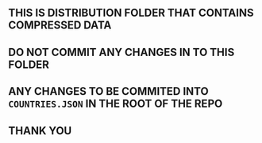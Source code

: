 ## THIS IS DISTRIBUTION FOLDER THAT CONTAINS COMPRESSED DATA
## DO NOT COMMIT ANY CHANGES IN TO THIS FOLDER
## ANY CHANGES TO BE COMMITED INTO ```COUNTRIES.JSON``` IN THE ROOT OF THE REPO
## THANK YOU